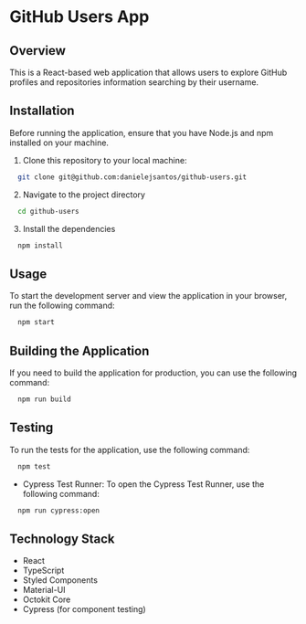 
# GitHub Users App

## Overview
This is a React-based web application that allows users to explore GitHub profiles and repositories information searching by their username.

## Installation
Before running the application, ensure that you have Node.js and npm installed on your machine.

1. Clone this repository to your local machine:

```bash
  git clone git@github.com:danielejsantos/github-users.git
```
    
2. Navigate to the project directory

```bash
  cd github-users
```

3. Install the dependencies

```bash
  npm install
```

## Usage
To start the development server and view the application in your browser, run the following command:

```bash
  npm start
```

## Building the Application
If you need to build the application for production, you can use the following command:

```bash
  npm run build
```

## Testing
To run the tests for the application, use the following command:

```bash
  npm test
```

- Cypress Test Runner: To open the Cypress Test Runner, use the following command:

```bash
  npm run cypress:open
```

## Technology Stack
- React
- TypeScript
- Styled Components
- Material-UI
- Octokit Core
- Cypress (for component testing)